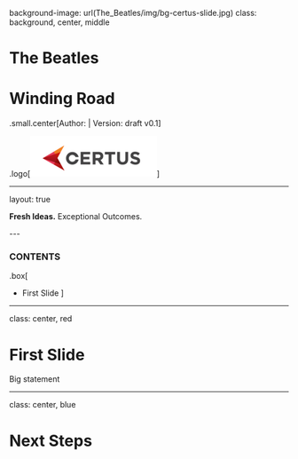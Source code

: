 background-image: url(The_Beatles/img/bg-certus-slide.jpg)
class: background, center, middle

# The Beatles

# Winding Road

.small.center[Author:   |   Version: draft v0.1]

.logo[<img src="The_Beatles/img/logo.png"/>]

---
layout: true
<div id="footer-content"><p><strong>Fresh Ideas.</strong> Exceptional Outcomes.</p></div>
---


### CONTENTS

.box[
* First Slide
]

---

class: center, red

# First Slide

Big statement

---

class: center, blue

# Next Steps
